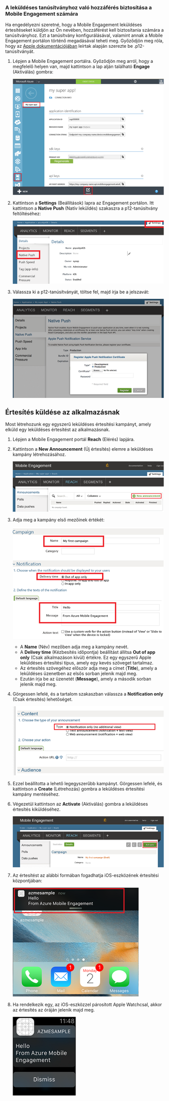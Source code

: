 ### <a name="grant-access-to-your-push-certificate-to-mobile-engagement"></a>A leküldéses tanúsítványhoz való hozzáférés biztosítása a Mobile Engagement számára
Ha engedélyezni szeretné, hogy a Mobile Engagement leküldéses értesítéseket küldjön az Ön nevében, hozzáférést kell biztosítania számára a tanúsítványhoz. Ezt a tanúsítvány konfigurálásával, valamint annak a Mobile Engagement portálon történő megadásával teheti meg. Győződjön meg róla, hogy az [Apple dokumentációjában](https://developer.apple.com/library/prerelease/ios/documentation/IDEs/Conceptual/AppDistributionGuide/AddingCapabilities/AddingCapabilities.html#//apple_ref/doc/uid/TP40012582-CH26-SW6) leírtak alapján szerezte be .p12-tanúsítványát.

1. Lépjen a Mobile Engagement portálra. Győződjön meg arról, hogy a megfelelő helyen van, majd kattintson a lap alján található **Engage** (Aktiválás) gombra:
   
    ![](./media/mobile-engagement-ios-send-push/engage-button.png)
2. Kattintson a **Settings** (Beállítások) lapra az Engagement portálon. Itt kattintson a **Native Push** (Natív leküldés) szakaszra a p12-tanúsítvány feltöltéséhez:
   
    ![](./media/mobile-engagement-ios-send-push/engagement-portal.png)
3. Válassza ki a p12-tanúsítványát, töltse fel, majd írja be a jelszavát:
   
    ![](./media/mobile-engagement-ios-send-push/native-push-settings.png)

## <a name="a-idsendasend-a-notification-to-your-app"></a><a id="send"></a>Értesítés küldése az alkalmazásnak
Most létrehozunk egy egyszerű leküldéses értesítési kampányt, amely elküld egy leküldéses értesítést az alkalmazásnak.

1. Lépjen a Mobile Engagement portál **Reach** (Elérés) lapjára.
2. Kattintson a **New Announcement** (Új értesítés) elemre a leküldéses kampány létrehozásához.
   
    ![](./media/mobile-engagement-ios-send-push/new-announcement.png)
3. Adja meg a kampány első mezőinek értékét:
   
    ![](./media/mobile-engagement-ios-send-push/campaign-first-params.png)
   
   * A **Name** (Név) mezőben adja meg a kampány nevét. 
   * A **Delivey time** (Kézbesítés időpontja) beállítást állítsa **Out of app only** (Csak alkalmazáson kívül) értékre. Ez egy egyszerű Apple leküldéses értesítési típus, amely egy kevés szöveget tartalmaz.
   * Az értesítés szövegéhez először adja meg a címet (**Title**), amely a leküldéses üzenetben az elsős sorban jelenik majd meg.
   * Ezután írja be az üzenetét (**Message**), amely a második sorban jelenik majd meg.
4. Görgessen lefelé, és a tartalom szakaszban válassza a **Notification only** (Csak értesítés) lehetőséget.
   
    ![](./media/mobile-engagement-ios-send-push/campaign-content.png)
5. Ezzel beállította a lehető legegyszerűbb kampányt. Görgessen lefelé, és kattintson a **Create** (Létrehozás) gombra a leküldéses értesítési kampány mentéséhez. 
6. Végezetül kattintson az **Activate** (Aktiválás) gombra a leküldéses értesítés kiküldéséhez. 
   
    ![](./media/mobile-engagement-ios-send-push/campaign-activate.png)
7. Az értesítést az alábbi formában fogadhatja iOS-eszközének értesítési központjában:
   
    ![](./media/mobile-engagement-ios-send-push/iphone-notification.png)
8. Ha rendelkezik egy, az iOS-eszközzel párosított Apple Watchcsal, akkor az értesítés az óráján jelenik majd meg.
   
    ![](./media/mobile-engagement-ios-send-push/apple-watch.png)



<!--HONumber=Nov16_HO2-->


